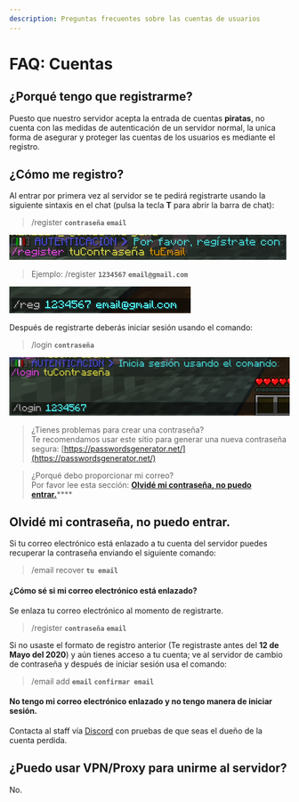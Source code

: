 ```yaml
---
description: Preguntas frecuentes sobre las cuentas de usuarios
---
```


# FAQ: Cuentas

## ¿Porqué tengo que registrarme?

Puesto que nuestro servidor acepta la entrada de cuentas **piratas**, no cuenta con las medidas de autenticación de un servidor normal, la unica forma de asegurar y proteger las cuentas de los usuarios es mediante el registro.

## ¿Cómo me registro?

Al entrar por primera vez al servidor se te pedirá registrarte usando la siguiente sintaxis en el chat \(pulsa la tecla **T** para abrir la barra de chat\):

> /register **`contraseña`** **`email`**

![](../.gitbook/assets/image.png)

> Ejemplo: /register **`1234567`** **`email@gmail.com`**

![Puedes usar /reg como abreviaci&#xF3;n de /register](../.gitbook/assets/image%20%281%29.png)

Después de registrarte deberás iniciar sesión usando el comando:

> /login **`contraseña`**

![](../.gitbook/assets/image%20%282%29.png)

> ¿Tienes problemas para crear una contraseña?  
> Te recomendamos usar este sitio para generar una nueva contraseña segura: [https://passwordsgenerator.net/](https://passwordsgenerator.net/)

> ¿Porqué debo proporcionar mi correo?  
> Por favor lee esta sección: [**Olvidé mi contraseña, no puedo entrar.**](https://wiki.mxball.net/faq/preguntas-frequentes#olvide-mi-contrasena-no-puedo-entrar)\*\*\*\*

## Olvidé mi contraseña, no puedo entrar.

Si tu correo electrónico está enlazado a tu cuenta del servidor puedes recuperar la contraseña enviando el siguiente comando:

> /email recover **`tu email`**

#### ¿Cómo sé si mi correo electrónico está enlazado?

Se enlaza tu correo electrónico al momento de registrarte.

> /register **`contraseña`** **`email`**

Si no usaste el formato de registro anterior \(Te registraste antes del **12 de Mayo del 2020**\) y aún tienes acceso a tu cuenta; ve al servidor de cambio de contraseña y después de iniciar sesión usa el comando:

> /email add **`email`** **`confirmar email`**

#### No tengo mi correo electrónico enlazado y no tengo manera de iniciar sesión.

Contacta al staff vía [Discord](https://discord.mxball.net) con pruebas de que seas el dueño de la cuenta perdida.

## ¿Puedo usar VPN/Proxy para unirme al servidor?

No.

## 

